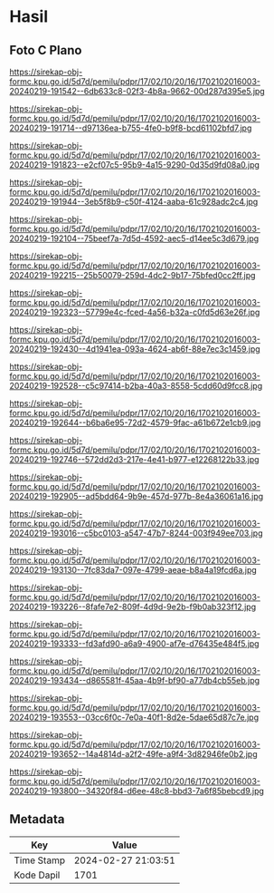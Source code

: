 # Hasil

## Foto C Plano

https://sirekap-obj-formc.kpu.go.id/5d7d/pemilu/pdpr/17/02/10/20/16/1702102016003-20240219-191542--6db633c8-02f3-4b8a-9662-00d287d395e5.jpg

https://sirekap-obj-formc.kpu.go.id/5d7d/pemilu/pdpr/17/02/10/20/16/1702102016003-20240219-191714--d97136ea-b755-4fe0-b9f8-bcd61102bfd7.jpg

https://sirekap-obj-formc.kpu.go.id/5d7d/pemilu/pdpr/17/02/10/20/16/1702102016003-20240219-191823--e2cf07c5-95b9-4a15-9290-0d35d9fd08a0.jpg

https://sirekap-obj-formc.kpu.go.id/5d7d/pemilu/pdpr/17/02/10/20/16/1702102016003-20240219-191944--3eb5f8b9-c50f-4124-aaba-61c928adc2c4.jpg

https://sirekap-obj-formc.kpu.go.id/5d7d/pemilu/pdpr/17/02/10/20/16/1702102016003-20240219-192104--75beef7a-7d5d-4592-aec5-d14ee5c3d679.jpg

https://sirekap-obj-formc.kpu.go.id/5d7d/pemilu/pdpr/17/02/10/20/16/1702102016003-20240219-192215--25b50079-259d-4dc2-9b17-75bfed0cc2ff.jpg

https://sirekap-obj-formc.kpu.go.id/5d7d/pemilu/pdpr/17/02/10/20/16/1702102016003-20240219-192323--57799e4c-fced-4a56-b32a-c0fd5d63e26f.jpg

https://sirekap-obj-formc.kpu.go.id/5d7d/pemilu/pdpr/17/02/10/20/16/1702102016003-20240219-192430--4d1941ea-093a-4624-ab6f-88e7ec3c1459.jpg

https://sirekap-obj-formc.kpu.go.id/5d7d/pemilu/pdpr/17/02/10/20/16/1702102016003-20240219-192528--c5c97414-b2ba-40a3-8558-5cdd60d9fcc8.jpg

https://sirekap-obj-formc.kpu.go.id/5d7d/pemilu/pdpr/17/02/10/20/16/1702102016003-20240219-192644--b6ba6e95-72d2-4579-9fac-a61b672e1cb9.jpg

https://sirekap-obj-formc.kpu.go.id/5d7d/pemilu/pdpr/17/02/10/20/16/1702102016003-20240219-192746--572dd2d3-217e-4e41-b977-e12268122b33.jpg

https://sirekap-obj-formc.kpu.go.id/5d7d/pemilu/pdpr/17/02/10/20/16/1702102016003-20240219-192905--ad5bdd64-9b9e-457d-977b-8e4a36061a16.jpg

https://sirekap-obj-formc.kpu.go.id/5d7d/pemilu/pdpr/17/02/10/20/16/1702102016003-20240219-193016--c5bc0103-a547-47b7-8244-003f949ee703.jpg

https://sirekap-obj-formc.kpu.go.id/5d7d/pemilu/pdpr/17/02/10/20/16/1702102016003-20240219-193130--7fc83da7-097e-4799-aeae-b8a4a19fcd6a.jpg

https://sirekap-obj-formc.kpu.go.id/5d7d/pemilu/pdpr/17/02/10/20/16/1702102016003-20240219-193226--8fafe7e2-809f-4d9d-9e2b-f9b0ab323f12.jpg

https://sirekap-obj-formc.kpu.go.id/5d7d/pemilu/pdpr/17/02/10/20/16/1702102016003-20240219-193333--fd3afd90-a6a9-4900-af7e-d76435e484f5.jpg

https://sirekap-obj-formc.kpu.go.id/5d7d/pemilu/pdpr/17/02/10/20/16/1702102016003-20240219-193434--d865581f-45aa-4b9f-bf90-a77db4cb55eb.jpg

https://sirekap-obj-formc.kpu.go.id/5d7d/pemilu/pdpr/17/02/10/20/16/1702102016003-20240219-193553--03cc6f0c-7e0a-40f1-8d2e-5dae65d87c7e.jpg

https://sirekap-obj-formc.kpu.go.id/5d7d/pemilu/pdpr/17/02/10/20/16/1702102016003-20240219-193652--14a4814d-a2f2-49fe-a9f4-3d82946fe0b2.jpg

https://sirekap-obj-formc.kpu.go.id/5d7d/pemilu/pdpr/17/02/10/20/16/1702102016003-20240219-193800--34320f84-d6ee-48c8-bbd3-7a6f85bebcd9.jpg


## Metadata

| Key        | Value               |
| ---------- | ------------------- |
| Time Stamp | 2024-02-27 21:03:51 |
| Kode Dapil | 1701                |



